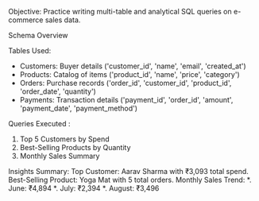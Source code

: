 Objective: Practice writing multi-table and analytical SQL queries on e-commerce sales data.

 Schema Overview

Tables Used:
- Customers: Buyer details ('customer_id', 'name', 'email', 'created_at')
- Products: Catalog of items ('product_id', 'name', 'price', 'category')
- Orders: Purchase records ('order_id', 'customer_id', 'product_id', 'order_date', 'quantity')
- Payments: Transaction details ('payment_id', 'order_id', 'amount', 'payment_date', 'payment_method')
  
Queries Executed :
   1. Top 5 Customers by Spend
   2. Best-Selling Products by Quantity
   3. Monthly Sales Summary
      
Insights Summary:
Top Customer: Aarav Sharma with ₹3,093 total spend.
Best-Selling Product: Yoga Mat with 5 total orders.
Monthly Sales Trend:
*. June: ₹4,894
*. July: ₹2,394
*. August: ₹3,496

